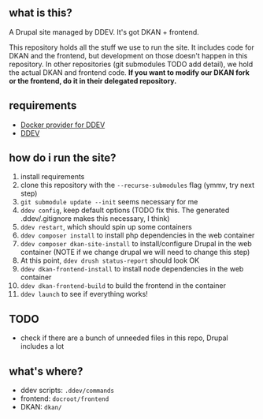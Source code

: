 ## what is this?

A Drupal site managed by DDEV. It's got DKAN + frontend.

This repository holds all the stuff we use to run the site. It includes code
for DKAN and the frontend, but development on those doesn't happen in this
repository. In other repositories (git submodules TODO add detail), we hold
the actual DKAN and frontend code. **If you want to modify our DKAN fork or
the frontend, do it in their delegated repository.**

## requirements

* [Docker provider for DDEV](https://ddev.readthedocs.io/en/stable/users/install/docker-installation/#docker-installation-windows)
* [DDEV](https://ddev.readthedocs.io/en/stable/)

## how do i run the site?

1. install requirements
1. clone this repository with the `--recurse-submodules` flag (ymmv, try next step)
1. `git submodule update --init` seems necessary for me
1. `ddev config`, keep default options (TODO fix this. The generated .ddev/.gitignore makes this necessary, I think)
1. `ddev restart`, which should spin up some containers
1. `ddev composer install` to install php dependencies in the web container
1. `ddev composer dkan-site-install` to install/configure Drupal in the web container (NOTE if we change drupal we will need to change this step)
  1. At this point, `ddev drush status-report` should look OK
1. `ddev dkan-frontend-install` to install node dependencies in the web container
1. `ddev dkan-frontend-build` to build the frontend in the container
1. `ddev launch` to see if everything works!

## TODO

* check if there are a bunch of unneeded files in this repo, Drupal includes a
  lot

## what's where?

* ddev scripts: `.ddev/commands`
* frontend: `docroot/frontend`
* DKAN: `dkan/`
